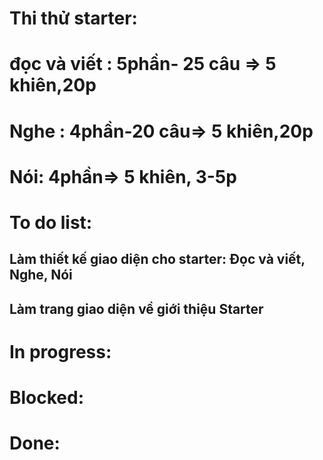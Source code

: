 # Thi thử starter:
# đọc và viết : 5phần- 25 câu => 5 khiên,20p
# Nghe : 4phần-20 câu=> 5 khiên,20p
# Nói: 4phần=> 5 khiên, 3-5p 

# To do list:
## Làm thiết kế giao diện cho starter: Đọc và viết, Nghe, Nói
## Làm trang giao diện về giới thiệu Starter
# In progress:


# Blocked:


# Done:
